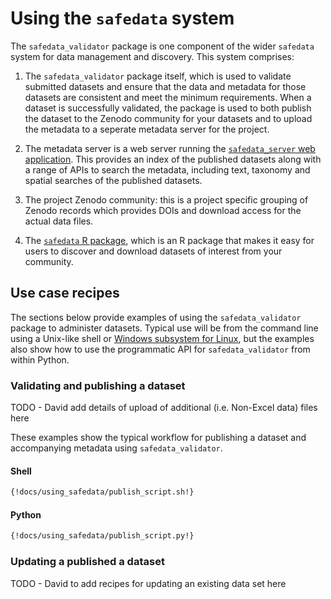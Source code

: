 # Using the `safedata` system

The `safedata_validator` package is one component of the wider `safedata` system for
data management and discovery. This system comprises:

1. The `safedata_validator` package itself, which is used to validate submitted datasets
   and ensure that the data and metadata for those datasets are consistent and meet the
   minimum requirements. When a dataset is successfully validated, the package is used
   to both publish the dataset to the Zenodo community for your datasets and to upload
   the metadata to a seperate metadata server for the project.

2. The metadata server is a web server running the [`safedata_server` web
   application](https://github.com/ImperialCollegeLondon/safedata_server). This provides
   an index of the published datasets along with a range of APIs to search the metadata,
   including text, taxonomy and spatial searches of the published datasets.

3. The project Zenodo community: this is a project specific grouping of Zenodo records
   which provides DOIs and download access for the actual data files.

4. The [`safedata` R
   package](https://cran.r-project.org/web/packages/safedata/index.html), which is an R
   package that makes it easy for users to discover and download datasets of interest
   from your community.

## Use case recipes

The sections below provide examples of using the `safedata_validator` package to
administer datasets. Typical use will be from the command line using a Unix-like shell
or [Windows subsystem for Linux](https://learn.microsoft.com/en-us/windows/wsl/install),
but the examples also show how to use the programmatic API for `safedata_validator` from
within Python.

<!--- 
The include extension does not seem to work when including content within tabbed blocks
in the use case recipes below so for the moment keeping the code in sections not tabs
and including the code from source files that can be validated by pre-commit
-->

### Validating and publishing a dataset

TODO - David add details of upload of additional (i.e. Non-Excel data) files here

These examples show the typical workflow for publishing a dataset and accompanying
metadata using `safedata_validator`.

#### Shell

```sh
{!docs/using_safedata/publish_script.sh!}
```

#### Python

```sh
{!docs/using_safedata/publish_script.py!}
```

### Updating a published a dataset

TODO - David to add recipes for updating an existing data set here

